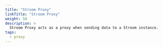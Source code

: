 ```yaml
---
title: "Stroom Proxy"
linkTitle: "Stroom Proxy"
weight: 50
description: >
  Stroom Proxy acts as a proxy when sending data to a Stroom instance. Stroom Proxy has various modes such as storing, aggregating and forwarding the received data. Stroom Proxies can forward to other Stroom Proxy instances.
tags:
  - proxy
---
```



